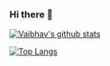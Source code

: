 ### Hi there 👋

<!--

Here are some ideas to get you started:

- 🔭 I’m currently working on ...
- 🌱 I’m currently learning ...
- 👯 I’m looking to collaborate on ...
- 🤔 I’m looking for help with ...
- 💬 Ask me about ...
- 📫 How to reach me: ...
- 😄 Pronouns: ...
- ⚡ Fun fact: ...
-->

[![Vaibhav's github stats](https://github-readme-stats.vercel.app/api?username=Vaibhav3101mankar&count_private=true&show_icons=true&theme=react&hide_rank=false)](https://github.com/Vaibhav3101mankar/github-readme-stats)

[![Top Langs](https://github-readme-stats.vercel.app/api/top-langs/?username=Shub0327)](https://github.com/Vaibhav3101mankar/github-readme-stats)
